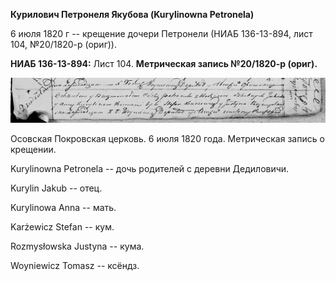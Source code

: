 **Курилович Петронеля Якубова (Kurylinowna Petronela)**

6 июля 1820 г -- крещение дочери Петронели (НИАБ 136-13-894, лист 104,
№20/1820-р (ориг)).

**НИАБ 136-13-894:** Лист 104. **Метрическая запись №20/1820-р (ориг).**

![](./media/652ea97c54a42490fb9f82208dae624b548f98e0.png)

Осовская Покровская церковь. 6 июля 1820 года. Метрическая запись о
крещении.

Kurylinowna Petronela -- дочь родителей с деревни Дедиловичи.

Kurylin Jakub -- отец.

Kurylinowa Anna -- мать.

Karżewicz Stefan -- кум.

Rozmysłowska Justyna -- кума.

Woyniewicz Tomasz -- ксёндз.

